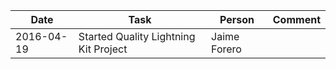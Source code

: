 | Date | Task | Person | Comment |
| ---- | --- | ---------- | ----- | 
| 2016-04-19 | Started Quality Lightning Kit Project | Jaime Forero | |
